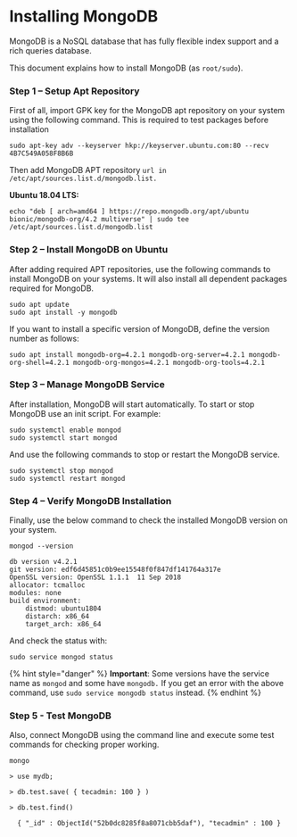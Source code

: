 # Installing MongoDB

MongoDB is a NoSQL database that has fully flexible index support and a rich queries database. 

This document explains how to install MongoDB \(as `root/sudo`\).

### Step 1 – Setup Apt Repository

First of all, import GPK key for the MongoDB apt repository on your system using the following command. This is required to test packages before installation

```text
sudo apt-key adv --keyserver hkp://keyserver.ubuntu.com:80 --recv 4B7C549A058F8B6B
```

Then add MongoDB APT repository `url in /etc/apt/sources.list.d/mongodb.list.`

**Ubuntu 18.04 LTS:**

```text
echo "deb [ arch=amd64 ] https://repo.mongodb.org/apt/ubuntu bionic/mongodb-org/4.2 multiverse" | sudo tee /etc/apt/sources.list.d/mongodb.list
```

### Step 2 – Install MongoDB on Ubuntu

After adding required APT repositories, use the following commands to install MongoDB on your systems. It will also install all dependent packages required for MongoDB.

```text
sudo apt update
sudo apt install -y mongodb
```

If you want to install a specific version of MongoDB, define the version number as follows:

```text
sudo apt install mongodb-org=4.2.1 mongodb-org-server=4.2.1 mongodb-org-shell=4.2.1 mongodb-org-mongos=4.2.1 mongodb-org-tools=4.2.1
```

### Step 3 – Manage MongoDB Service

After installation, MongoDB will start automatically. To start or stop MongoDB use an init script. For example:

```text
sudo systemctl enable mongod
sudo systemctl start mongod 
```

And use the following commands to stop or restart the MongoDB service.

```text
sudo systemctl stop mongod
sudo systemctl restart mongod 
```

### Step 4 – Verify MongoDB Installation

Finally, use the below command to check the installed MongoDB version on your system.

```text
mongod --version 

db version v4.2.1
git version: edf6d45851c0b9ee15548f0f847df141764a317e
OpenSSL version: OpenSSL 1.1.1  11 Sep 2018
allocator: tcmalloc
modules: none
build environment:
    distmod: ubuntu1804
    distarch: x86_64
    target_arch: x86_64
```

And check the status with:

```text
sudo service mongod status
```

{% hint style="danger" %}
**Important**:  Some versions have the service name as `mongod` and some have `mongodb.` If you get an error with the above command, use `sudo service mongodb status` instead.
{% endhint %}

### Step 5 - Test MongoDB

Also, connect MongoDB using the command line and execute some test commands for checking proper working.

```text
mongo 

> use mydb;

> db.test.save( { tecadmin: 100 } )

> db.test.find()

  { "_id" : ObjectId("52b0dc8285f8a8071cbb5daf"), "tecadmin" : 100 }
```


